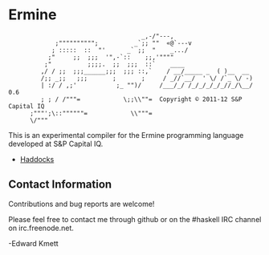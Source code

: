 Ermine
======

                                         _,-/"---,
                 ;"""""""""";          _`;; ""  «@`---v
                ; :::::  ::  "'      _` ;;  "    _.../
               ;"     ;;  ;;;  '",-`::    ;;,'""""
              ;"          ;;;;.  ;;  ;;;  ::`    ____
             ,/ / ;;  ;;;______;;;  ;;; ::,`    / __/_____ _  ( )__  __
             /;; _;;   ;;;       ;       ;     / _//`__/  ' \/ /`_ \/ -)
             | :/ / ,;'           ;_ "")/     /___/_/ /_/_/_/_/_//_/\__/ 0.6
             ; ; / /"""=            \;;\\""=  Copyright © 2011-12 S&P Capital IQ
          ;"""';\::""""""=            \\"""=
          \/"""


This is an experimental compiler for the Ermine programming language developed at S&P Capital IQ.

* [Haddocks](http://ekmett.github.com/ermine)

Contact Information
-------------------

Contributions and bug reports are welcome!

Please feel free to contact me through github or on the #haskell IRC channel on irc.freenode.net.

-Edward Kmett
